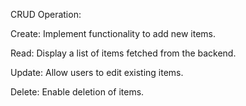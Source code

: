 CRUD Operation:

Create: Implement functionality to add new items.

Read: Display a list of items fetched from the backend.

Update: Allow users to edit existing items.

Delete: Enable deletion of items.
